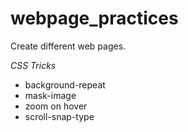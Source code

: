 # webpage_practices
Create different web pages.

*CSS Tricks*
- background-repeat
- mask-image
- zoom on hover
- scroll-snap-type